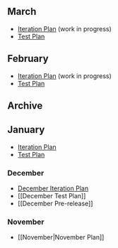 ## March
* [Iteration Plan](../issues/3555) (work in progress)
* [Test Plan](https://github.com/Microsoft/vscode/issues?q=label%3Atestplan-item+milestone%3A%22Mar+2016%22)

## February
* [Iteration Plan](../issues/2616) (work in progress)
* [Test Plan](https://github.com/Microsoft/vscode/issues?q=label%3Atestplan-item+milestone%3A%22Feb+2016%22)

## Archive
## January
* [Iteration Plan](../issues/1826)
* [Test Plan](https://github.com/Microsoft/vscode/issues?q=label%3Atestplan-item+milestone%3A%22Jan+2016%22)

### December
* [December Iteration Plan](../issues/917)
* [[December Test Plan]]
* [[December Pre-release]]

### November
* [[November|November Plan]]